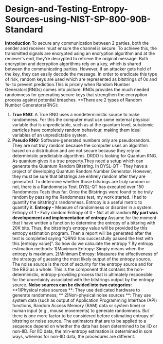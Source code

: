 # Design-and-Testing-Entropy-Sources-using-NIST-SP-800-90B-Standard
**Introduction**
To secure any communication between 2 parties, both the sender and receiver must ensure the channel is secure. To achieve this, the transmitted signals are encrypted  using an encryption algorithm and at the reciever's end, they're decrypted to retrieve the original message. Both encryption and decryption algorithms rely on a key, which is shared between the communicating parties.
However, if an attacker gets hold of the key, they can easily decode the message. In order to eradicate this type of risk, random keys are used which are represented as bitstrings of 0s and 1s- to prevent prediction.This is pricely when Random Number Generators(RNGs) comes into picture. RNGs provides the much needed randomness for generating secure keys that strengthen the encryption process against potential breaches.
**There are 2 types of Random Number Generators(RNG):
 1) **True RNG:** A True RNG uses a nondeterministic source to make randomness.
For this the computer must use some external physical variable that is unpredictable, such as at the quantum level, subatomic particles have completely random behaviour, making them ideal variables of an unpredictable system.
 2) **Pseudo RNG:** Software-generated numbers only are pseudorandom. They are not truly random because the computer uses an algorithm based on a distribution and are not secure because they rely on deterministic  predictable algorithms.
 DRDO is looking for Quantum RNG. As quantum gives it a true property.They need a setup which can generate the Quantum Random Bitstring.
In DYSL-QT - They have a project of developing Quantum Random Number Generator. However, they must be sure that bitstrings are entirely random after they are generated.
To determine whether those bitsrings are truly random or not, there is a Randomness Test. DYSL-QT has executed over 150 Randomness Tests thus far.
Once the Bitstrings were found to be truly random by passing the Randomness test, my work started. I had to quantify the bitstring's randomness. Entropy is a useful metric to quantify it.
**Entropy -** Measure of randomness or disorder in a system.
Entropy of 1 - Fully random
Entropy of 0 -  Not at all random
**My part was developement and implementation of entropy**
Assume for the moment that I have written a function to determine the entropy of a bitsring with 20K bits. Thus, the bitstring's entropy value will be provided by this entropy estimation program.  Then a report will be generated after the test is completed saying "QRNG has successfully passed the test with this [entropy value]".
So how do we calculate the entropy ?
By entropy estimation methods:
1)Maximum Entropy:
Simply means when the entropy is maximum.
2)Minimum Entropy:
Measures the effectiveness of the strategy of guessing the most likely output of the entropy source.
The noise source is the root of security for the entropy source and for the RBG as a whole. This is
the component that contains the non-deterministic, entropy-providing process that is ultimately
responsible for the uncertainty associated with the bitstrings output by the entropy source.
**Noise sources can be divided into two categories:**
 **1)Physical noise sources **: They use dedicated hardware
to generate randomness;
** 2)Non-physical noise sources **: They use system data (such as output of Application Programming Interface (API) functions, Random Access Memory (RAM) data or
system time) or human input (e.g., mouse movements) to generate randomness.
But there is one more factor to be considered before estimating entropy of bitstring or noise source.
The estimators that are to be applied to a sequence depend on whether the data has been determined to be IID or non-IID. For IID data, the min-entropy estimation is determined in som ways, whereas for non-IID data, the procedures are different.

